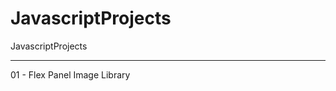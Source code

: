 # JavascriptProjects
JavascriptProjects

--------------------------------
01 - Flex Panel Image Library 
